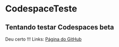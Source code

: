 # CodespaceTeste
## Tentando testar Codespaces beta
Deu certo !!!
Links:
[Página do GitHub](https://guilhermemgayer.github.io)